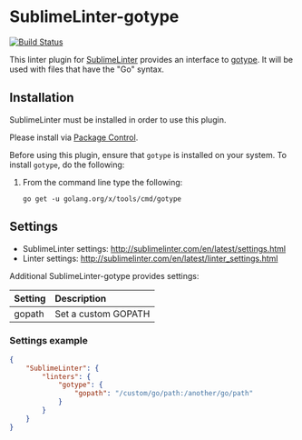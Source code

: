 SublimeLinter-gotype
================================

[![Build Status](https://travis-ci.org/SublimeLinter/SublimeLinter-gotype.png?branch=master)](https://travis-ci.org/SublimeLinter/SublimeLinter-gotype)

This linter plugin for [SublimeLinter](https://github.com/SublimeLinter/SublimeLinter) provides an interface to [gotype](http://godoc.org/code.google.com/p/go.tools/cmd/gotype).
It will be used with files that have the "Go" syntax.


## Installation

SublimeLinter must be installed in order to use this plugin. 

Please install via [Package Control](https://packagecontrol.io).

Before using this plugin, ensure that `gotype` is installed on your system.
To install `gotype`, do the following:

1. From the command line type the following:

   ```
   go get -u golang.org/x/tools/cmd/gotype
   ```


## Settings

- SublimeLinter settings: http://sublimelinter.com/en/latest/settings.html
- Linter settings: http://sublimelinter.com/en/latest/linter_settings.html

Additional SublimeLinter-gotype provides settings:

|Setting|Description         |
|:------|:-------------------|
|gopath |Set a custom GOPATH |

### Settings example
```json
{
    "SublimeLinter": {
        "linters": {
            "gotype": {
                "gopath": "/custom/go/path:/another/go/path"
            }
        }
    }
}
```
